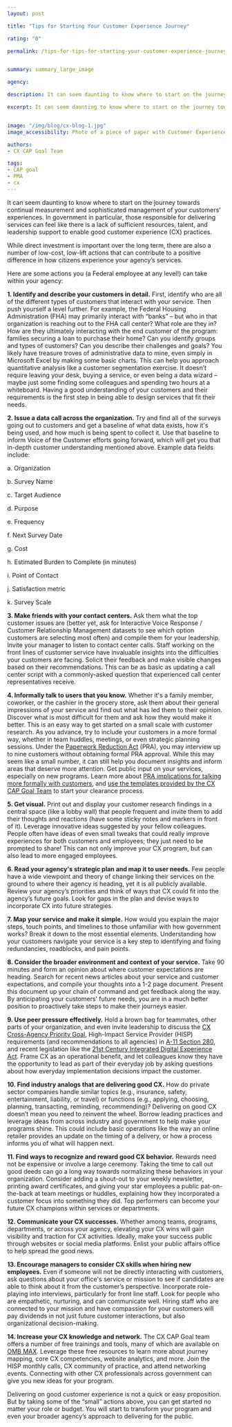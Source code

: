 ```yaml
---
layout: post

title: "Tips for Starting Your Customer Experience Journey"

rating: "0"

permalink: /tips-for-tips-for-starting-your-customer-experience-journey/


summary: summary_large_image

agency:

description: It can seem daunting to know where to start on the journey towards continual measurement and sophisticated management of your customers’ experiences. In government in particular, those responsible for delivering services can feel like there is a lack of sufficient resources, talent, and leadership support to enable good customer experience (CX) practices.

excerpt: It can seem daunting to know where to start on the journey towards continual measurement and sophisticated management of your customers’ experiences. In government in particular, those responsible for delivering services can feel like there is a lack of sufficient resources, talent, and leadership support to enable good customer experience (CX) practices.


image: "/img/blog/cx-blog-1.jpg"
image_accessibility: Photo of a piece of paper with Customer Experience CAP Goal data printed on it.

authors:
- CX CAP Goal Team

tags:
- CAP goal
- PMA
- cx
---
```

It can seem daunting to know where to start on the journey towards continual measurement and sophisticated management of your customers’ experiences. In government in particular, those responsible for delivering services can feel like there is a lack of sufficient resources, talent, and leadership support to enable good customer experience (CX) practices.

While direct investment is important over the long term, there are also a number of low-cost, low-lift actions that can contribute to a positive difference in how citizens experience your agency’s services.

Here are some actions you (a Federal employee at any level!) can take within your agency:

**1. Identify and describe your customers in detail.** First, identify who are all of the different types of customers that interact with your service. Then push yourself a level further. For example, the Federal Housing Administration (FHA) may primarily interact with “banks” – but who in that organization is reaching out to the FHA call center? What role are they in? How are they ultimately interacting with the end customer of the program: families securing a loan to purchase their home? Can you identify groups and types of customers? Can you describe their challenges and goals? You likely have treasure troves of administrative data to mine, even simply in Microsoft Excel by making some basic charts. This can help you approach quantitative analysis like a customer segmentation exercise. It doesn’t require leaving your desk, buying a service, or even being a data wizard – maybe just some finding some colleagues and spending two hours at a whiteboard. Having a good understanding of your customers and their requirements is the first step in being able to design services that fit their needs.

**2.	Issue a data call across the organization.** Try and find all of the surveys going out to customers and get a baseline of what data exists, how it's being used, and how much is being spent to collect it.  Use that baseline to inform Voice of the Customer efforts going forward, which will get you that in-depth customer understanding mentioned above. Example data fields include:

a.	Organization

b.	Survey Name

c.	Target Audience

d.	Purpose

e.	Frequency

f.	Next Survey Date

g.	Cost

h.	Estimated Burden to Complete (in minutes)

i.	Point of Contact

j.	Satisfaction metric

k.	Survey Scale

**3.	Make friends with your contact centers.** Ask them what the top customer issues are (better yet, ask for Interactive Voice Response / Customer Relationship Management datasets to see which option customers are selecting most often) and compile them for your leadership. Invite your manager to listen to contact center calls. Staff working on the front lines of customer service have invaluable insights into the difficulties your customers are facing. Solicit their feedback and make visible changes based on their recommendations. This can be as basic as updating a call center script with a commonly-asked question that experienced call center representatives receive.

**4.	Informally talk to users that you know.** Whether it's a family member, coworker, or the cashier in the grocery store, ask them about their general impressions of your service and find out what has led them to their opinion. Discover what is most difficult for them and ask how they would make it better. This is an easy way to get started on a small scale with customer research. As you advance, try to include your customers in a more formal way, whether in team huddles, meetings, or even strategic planning sessions. Under the [Paperwork Reduction Act](https://pra.digital.gov/) (PRA), you may interview up to nine customers without obtaining formal PRA approval. While this may seem like a small number, it can still help you document insights and inform areas that deserve more attention. Get public input on your services, especially on new programs. Learn more about [PRA implications for talking more formally with customers](https://pra.digital.gov/), and [use the templates provided by the CX CAP Goal Team](https://community.max.gov/x/flLaaQ) to start your clearance process.

**5.	Get visual.** Print out and display your customer research findings in a central space (like a lobby wall) that people frequent and invite them to add their thoughts and reactions (have some sticky notes and markers in front of it). Leverage innovative ideas suggested by your fellow colleagues. People often have ideas of even small tweaks that could really improve experiences for both customers and employees; they just need to be prompted to share! This can not only improve your CX program, but can also lead to more engaged employees.

**6.	Read your agency's strategic plan and map it to user needs.** Few people have a wide viewpoint and theory of change linking their services on the ground to where their agency is heading, yet it is all publicly available. Review your agency’s priorities and think of ways that CX could fit into the agency’s future goals. Look for gaps in the plan and devise ways to incorporate CX into future strategies.

**7.	Map your service and make it simple.** How would you explain the major steps, touch points, and timelines to those unfamiliar with how government works? Break it down to the most essential elements. Understanding how your customers navigate your service is a key step to identifying and fixing redundancies, roadblocks, and pain points.

**8.	Consider the broader environment and context of your service.** Take 90 minutes and form an opinion about where customer expectations are heading. Search for recent news articles about your service and customer expectations, and compile your thoughts into a 1-2 page document. Present this document up your chain of command and get feedback along the way. By anticipating your customers’ future needs, you are in a much better position to proactively take steps to make their journeys easier.

**9.	Use peer pressure effectively.** Hold a brown bag for teammates, other parts of your organization, and even invite leadership to discuss the [CX Cross-Agency Priority Goal](https://www.performance.gov/CAP/cx/), High-Impact Service Provider (HISP) requirements (and recommendations to all agencies) in [A-11 Section 280](https://www.whitehouse.gov/wp-content/uploads/2018/06/s280.pdf), and recent legislation like the [21st Century Integrated Digital Experience Act](https://www.congress.gov/bill/115th-congress/house-bill/5759/text). Frame CX as an operational benefit, and let colleagues know they have the opportunity to lead as part of their everyday job by asking questions about how everyday implementation decisions impact the customer.

**10.	Find industry analogs that are delivering good CX.** How do private sector companies handle similar topics (e.g., insurance, safety, entertainment, liability, or travel) or functions (e.g., applying, choosing, planning, transacting, reminding, recommending)? Delivering on good CX doesn’t mean you need to reinvent the wheel. Borrow leading practices and leverage ideas from across industry and government to help make your programs shine. This could include basic operations like the way an online retailer provides an update on the timing of a delivery, or how a process informs you of what will happen next.

**11.	Find ways to recognize and reward good CX behavior.** Rewards need not be expensive or involve a large ceremony. Taking the time to call out good deeds can go a long way towards normalizing these behaviors in your organization. Consider adding a shout-out to your weekly newsletter, printing award certificates, and giving your star employees a public pat-on-the-back at team meetings or huddles, explaining how they incorporated a customer focus into something they did. Top performers can become your future CX champions within services or departments.

**12.	Communicate your CX successes.** Whether among teams, programs, departments, or across your agency, elevating your CX wins will gain visibility and traction for CX activities. Ideally, make your success public through websites or social media platforms. Enlist your public affairs office to help spread the good news.

**13.	Encourage managers to consider CX skills when hiring new employees.** Even if someone will not be directly interacting with customers, ask questions about your office's service or mission to see if candidates are able to think about it from the customer’s perspective. Incorporate role-playing into interviews, particularly for front line staff. Look for people who are empathetic, nurturing, and can communicate well. Hiring staff who are connected to your mission and have compassion for your customers will pay dividends in not just future customer interactions, but also organizational decision-making.

**14.	Increase your CX knowledge and network.** The CX CAP Goal team offers a number of free trainings and tools, many of which are available on [OMB MAX](https://community.max.gov/x/3TvHYQ). Leverage these free resources to learn more about journey mapping, core CX competencies, website analytics, and more. Join the HISP monthly calls, CX community of practice, and attend networking events. Connecting with other CX professionals across government can give you new ideas for your program.

Delivering on good customer experience is not a quick or easy proposition. But by taking some of the “small” actions above, you can get started no matter your role or budget. You will start to transform your program and even your broader agency’s approach to delivering for the public.
